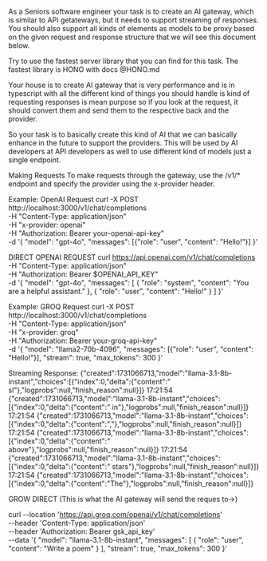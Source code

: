 As a Seniors software engineer your task is to create an AI gateway, which is similar to API getateways, but it needs to support streaming of responses. You should also support all kinds of elements as models to be proxy based on the given request and response structure that we will see this document below.

Try to use the fastest server library that you can find for this task. The fastest library is HONO with docs @HONO.md

Your house is to create AI gateway that is very performance and is in typescript with all the different kind of things you should handle is kind of requesting responses is mean purpose so if you look at the request, it should convert them and send them to the respective back and the provider.


 So your task is to basically create this kind of AI that we can basically enhance in the future to support the providers. This will be used by AI developers at API developers as well to use different kind of models just a single endpoint.





Making Requests
To make requests through the gateway, use the /v1/* endpoint and specify the provider using the x-provider header.

Example: OpenAI Request
curl -X POST http://localhost:3000/v1/chat/completions \
  -H "Content-Type: application/json" \
  -H "x-provider: openai" \
  -H "Authorization: Bearer your-openai-api-key" \
  -d '{
    "model": "gpt-4o",
    "messages": [{"role": "user", "content": "Hello!"}]
  }'


DIRECT OPENAI REQUEST
curl https://api.openai.com/v1/chat/completions \
  -H "Content-Type: application/json" \
  -H "Authorization: Bearer $OPENAI_API_KEY" \
  -d '{
    "model": "gpt-4o",
    "messages": [
      {
        "role": "system",
        "content": "You are a helpful assistant."
      },
      {
        "role": "user",
        "content": "Hello!"
      }
    ]
  }'


Example: GROQ Request
curl -X POST http://localhost:3000/v1/chat/completions \
  -H "Content-Type: application/json" \
  -H "x-provider: groq" \
  -H "Authorization: Bearer your-groq-api-key" \
  -d '{
    "model": "llama2-70b-4096",
    "messages": [{"role": "user", "content": "Hello!"}],
    "stream": true,
    "max_tokens": 300
  }'


Streaming Response:
{"created":1731066713,"model":"llama-3.1-8b-instant","choices":[{"index":0,"delta":{"content":" sl"},"logprobs":null,"finish_reason":null}]}
17:21:54
{"created":1731066713,"model":"llama-3.1-8b-instant","choices":[{"index":0,"delta":{"content":" in"},"logprobs":null,"finish_reason":null}]}
17:21:54
{"created":1731066713,"model":"llama-3.1-8b-instant","choices":[{"index":0,"delta":{"content":","},"logprobs":null,"finish_reason":null}]}
17:21:54
{"created":1731066713,"model":"llama-3.1-8b-instant","choices":[{"index":0,"delta":{"content":" above"},"logprobs":null,"finish_reason":null}]}
17:21:54
{"created":1731066713,"model":"llama-3.1-8b-instant","choices":[{"index":0,"delta":{"content":" stars"},"logprobs":null,"finish_reason":null}]}
17:21:54
{"created":1731066713,"model":"llama-3.1-8b-instant","choices":[{"index":0,"delta":{"content":"The"},"logprobs":null,"finish_reason":null}]}


GROW DIRECT (This is what the AI gateway will send the reques to->)

curl --location 'https://api.groq.com/openai/v1/chat/completions' \
--header 'Content-Type: application/json' \
--header 'Authorization: Bearer gsk_api_key' \
--data '{
    "model": "llama-3.1-8b-instant",
    "messages": [
        {
            "role": "user",
            "content": "Write a poem"
        }
    ],
    "stream": true,
    "max_tokens": 300
}'